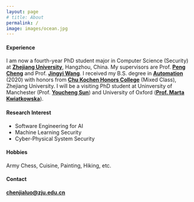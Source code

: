 ```yaml
---
layout: page
# title: About
permalink: /
image: images/ocean.jpg
---
```

#### Experience

I am now a fourth-year PhD student major in Computer Science (Security) at **[Zhejiang University](https://www.zju.edu.cn/)**, Hangzhou, China. My supervisors are Prof. **[Peng Cheng](https://person.zju.edu.cn/en/cp#0)** and Prof. **[Jingyi Wang](https://wang-jingyi.github.io/)**. I received my B.S. degree in **[Automation](http://www.cse.zju.edu.cn/)** (2020) with honors from **[Chu Kochen Honors College](http://ckc.zju.edu.cn/ckcen/wbout/list.htm)** (Mixed Class), Zhejiang University. I will be a visiting PhD student at Uninversity of Manchester (Prof. **[Youcheng Sun](https://research.manchester.ac.uk/en/persons/youcheng.sun)**) and University of Oxford (**[Prof. Marta Kwiatkowska](https://www.cs.ox.ac.uk/people/marta.kwiatkowska/)**). 


<!-- <img align="right" src="images/me2.jpeg" />  -->
<!-- <img style="float: right;" src="images/me2.jpeg">  -->

#### Research Interest

- Software Engineering for AI 
- Machine Learning Security 
- Cyber-Physical System Security 

#### Hobbies

Army Chess, Cuisine, Painting, Hiking, etc. 


#### Contact
**[chenjialuo@zju.edu.cn](mailto:chenjialuo@zju.edu.cn)**
